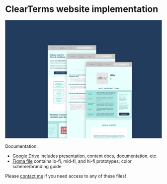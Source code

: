 # ClearTerms website implementation

![mid-fi mockup of website screens](https://github.com/sskellner/clearterms/blob/master/Frame%2023%20(2).png)

Documentation: 
- [Google Drive] includes presentation, content docs, documentation, etc.
- [Figma file] contains lo-fi, mid-fi, and hi-fi prototypes; color scheme/branding guide

Please [contact me] if you need access to any of these files!

[Google Drive]: https://drive.google.com/drive/folders/1IhYvlUsq-jI_LArXi94XjbNE5XkqHe84?usp=sharing
[Figma file]: https://www.figma.com/file/VOTyTpqvFv1encyjgw5teS/ClearTerms-pages?node-id=111%3A1
[contact me]: mailto:skellner@andrew.cmu.edu
